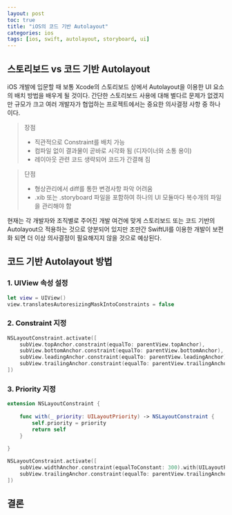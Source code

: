 ```yaml
---
layout: post
toc: true
title: "iOS의 코드 기반 Autolayout"
categories: ios
tags: [ios, swift, autolayout, storyboard, ui]
---
```


## 스토리보드 vs 코드 기반 Autolayout
iOS 개발에 입문할 때 보통 Xcode의 스토리보드 상에서 Autolayout을 이용한 UI 요소의 배치 방법을 배우게 될 것이다.
간단한 스토리보드 사용에 대해 별다르 문제가 없겠지만 규모가 크고 여러 개발자가 협업하는 프로젝트에서는
중요한 의사결정 사항 중 하나이다.

> 장점
> - 직관적으로 Constraint를 배치 가능
> - 컴파일 없이 결과물이 곧바로 시각화 됨 (디자이너와 소통 용이)
> - 레이아웃 관련 코드 생략되어 코드가 간결해 짐

> 단점
> - 형상관리에서 diff를 통한 변경사항 파악 어려움
> - .xib 또는 .storyboard 파일을 포함하여 하나의 UI 모듈마다 복수개의 파일을 관리해야 함

현재는 각 개발자와 조직별로 주어진 개발 여건에 맞게 스토리보드 또는 코드 기반의 Autolayout으 적용하는 것으로 양분되어 있지만
조만간 SwiftUI를 이용한 개발이 보편화 되면 더 이상 의사결정이 필요해지지 않을 것으로 예상된다.


## 코드 기반 Autolayout 방법

### 1. UIView 속성 설정
``` swift
let view = UIView()
view.translatesAutoresizingMaskIntoConstraints = false
```

### 2. Constraint 지정
``` swift 
NSLayoutConstraint.activate([
    subView.topAnchor.constraint(equalTo: parentView.topAnchor),
    subView.bottomAnchor.constraint(equalTo: parentView.bottomAnchor),
    subView.leadingAnchor.constraint(equalTo: parentView.leadingAnchor),
    subView.trailingAnchor.constraint(equalTo: parentView.trailingAnchor)
])
```

### 3. Priority 지정
``` swift
extension NSLayoutConstraint {
    
    func with(_ priority: UILayoutPriority) -> NSLayoutConstraint {
        self.priority = priority
        return self
    }
    
}

NSLayoutConstraint.activate([
    subView.widthAnchor.constraint(equalToConstant: 300).with(UILayoutPriority(1000)),
    subView.trailingAnchor.constraint(equalTo: parentView.trailingAnchor).with(UILayoutPriority(700)),
])
```

## 결론
